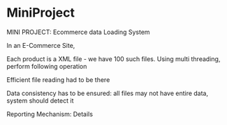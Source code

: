 # MiniProject

MINI PROJECT:
Ecommerce data Loading System

In an E-Commerce Site,

Each product is a XML file - we have 100 such files. Using multi threading, perform following operation

Efficient file reading had to be there

Data consistency has to be ensured: all files may not have entire data, system should detect it

Reporting Mechanism: Details
